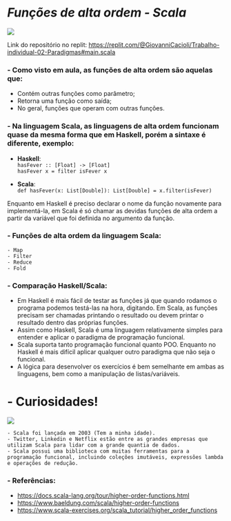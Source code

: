 # *Funções de alta ordem - Scala*

![](https://upload.wikimedia.org/wikipedia/commons/thumb/3/39/Scala-full-color.svg/1200px-Scala-full-color.svg.png)

Link do repositório no replit: https://replit.com/@GiovanniCacioli/Trabalho-individual-02-Paradigmas#main.scala

### - Como visto em aula, as **funções de alta ordem** são aquelas que:

  - Contém outras funções como parâmetro;
  - Retorna uma função como saída;
  - No geral, funções que operam com outras funções.

### - Na linguagem Scala, as linguagens de alta ordem funcionam quase da mesma forma que em Haskell, porém a **sintaxe** é diferente, exemplo: 

  - **Haskell**:
<br />`hasFever :: [Float] -> [Float]`
<br />`hasFever x = filter isFever x`
             
  - **Scala**: 
<br />`def hasFever(x: List[Double]): List[Double] = x.filter(isFever)`

Enquanto em Haskell é preciso declarar o nome da função novamente para implementá-la, em Scala é só chamar as devidas funções de alta ordem a partir da variável que foi definida no argumento da função.

### - Funções de alta ordem da linguagem Scala:

    - Map
    - Filter
    - Reduce
    - Fold

### - Comparação Haskell/Scala:

  - Em Haskell é mais fácil de testar as funções já que quando rodamos o programa podemos testá-las na hora, digitando. Em Scala, as funções precisam ser  chamadas printando o resultado ou devem printar o resultado dentro das próprias funções.
  - Assim como Haskell, Scala é uma linguagem relativamente simples para entender e aplicar o paradigma de programação funcional.
  - Scala suporta tanto programação funcional quanto POO. Enquanto no Haskell é mais difícil aplicar qualquer outro paradigma que não seja o funcional.
  - A lógica para desenvolver os exercícios é bem semelhante em ambas as linguagens, bem como a manipulação de listas/variáveis. 

# - Curiosidades!

![](https://media.tenor.com/KW2w_CzRAQUAAAAC/curiosity-push-button.gif)

    - Scala foi lançada em 2003 (Tem a minha idade).
    - Twitter, Linkedin e Netflix estão entre as grandes empresas que utilizam Scala para lidar com a grande quantia de dados.
    - Scala possui uma biblioteca com muitas ferramentas para a programação funcional, incluindo coleções imutáveis, expressões lambda e operações de redução.

### - Referências:

  - https://docs.scala-lang.org/tour/higher-order-functions.html
  - https://www.baeldung.com/scala/higher-order-functions
  - https://www.scala-exercises.org/scala_tutorial/higher_order_functions
